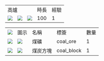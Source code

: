 <table>
	<tablebody>
		<tr>
			<td colspan="3">高爐</td>
			<td>時長</td>
			<td>經驗</td>
		</tr>
		<tr>
			<td><img src="C:/Users/seese/Files/Projects/MC_datapacks/recipe_auto_manual/LemonTea_auto_recipes/output/mc_icon/buildingBlocks/ore/coal_ore.png"></td>
			<td><img src="C:/Users/seese/Files/Projects/MC_datapacks/recipe_auto_manual/LemonTea_auto_recipes/output/mc_icon/recipes/arrow.png"></td>
			<td><img src="C:/Users/seese/Files/Projects/MC_datapacks/recipe_auto_manual/LemonTea_auto_recipes/output/mc_icon/buildingBlocks/coal_block.png"></td>
			<td>100</td>
			<td>1</td>
		</tr>
	</tablebody>
</table>
<table>
	<tablebody>
		<tr>
			<td><img src="C:/Users/seese/Files/Projects/MC_datapacks/recipe_auto_manual/LemonTea_auto_recipes/output/mc_icon/recipes/tile.png"></td>
			<td>圖示</td>
			<td>名稱</td>
			<td>標簽</td>
			<td>數量</td>
		</tr>
		<tr>
			<td><img src="C:/Users/seese/Files/Projects/MC_datapacks/recipe_auto_manual/LemonTea_auto_recipes/output/mc_icon/recipes/single.png"></td>
			<td><img src="C:/Users/seese/Files/Projects/MC_datapacks/recipe_auto_manual/LemonTea_auto_recipes/output/mc_icon/buildingBlocks/ore/coal_ore.png"></td>
			<td>煤礦</td>
			<td>coal_ore</td>
			<td>1</td>
		</tr>
		<tr>
			<td><img src="C:/Users/seese/Files/Projects/MC_datapacks/recipe_auto_manual/LemonTea_auto_recipes/output/mc_icon/recipes/arrow.png"></td>
			<td><img src="C:/Users/seese/Files/Projects/MC_datapacks/recipe_auto_manual/LemonTea_auto_recipes/output/mc_icon/buildingBlocks/coal_block.png"></td>
			<td>煤炭方塊</td>
			<td>coal_block</td>
			<td>1</td>
		</tr>
	</tablebody>
</table>